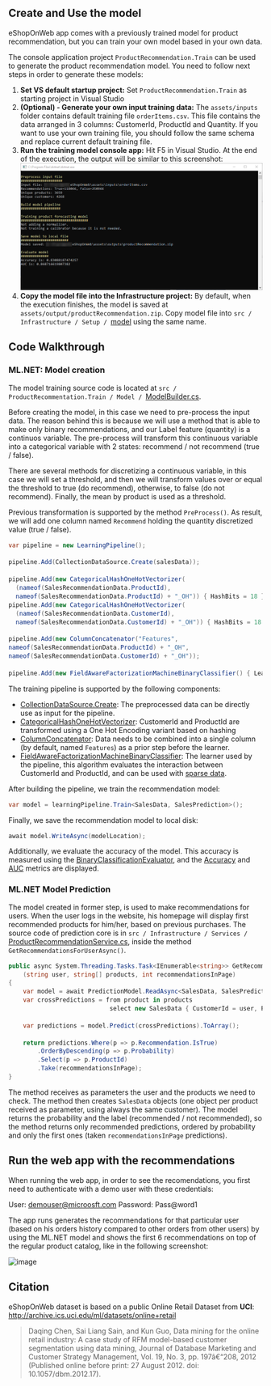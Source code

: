 ## Create and Use the model

eShopOnWeb app comes with a previously trained model for product recommendation, but you can train your own model based in your own data. 

The console application project `ProductRecommendation.Train` can be used to generate the product recommendation model. You need to follow next steps in order to generate these models:

1) **Set VS default startup project:** Set `ProductRecommendation.Train` as starting project in Visual Studio
2) **(Optional) - Generate your own input training data:** The `assets/inputs` folder contains default training file  `orderItems.csv`. This file contains the data arranged in 3 columns: CustomerId, ProductId and Quantity. If you want to use your own training file, you should follow the same schema and replace current default training file.
3) **Run the training model console app:** Hit F5 in Visual Studio. At the end of the execution, the output will be similar to this screenshot:
![image](/docs/images/train_console.png)
4) **Copy the model file into the Infrastructure project:** By default, when the execution finishes, the model is saved at `assets/output/productRecommendation.zip`. Copy model file into  `src / Infrastructure / Setup / `[model](https://github.com/CESARDELATORRE/eShopOnWeb/tree/master/src/Infrastructure/Setup/model) using the same name.

## Code Walkthrough

### ML.NET: Model creation
The model training source code is located at `src / ProductRecommentation.Train / Model / `[ModelBuilder.cs](https://github.com/CESARDELATORRE/eShopOnWeb/blob/master/src/ProductRecommendation.Train/Model/ModelBuilder.cs).

Before creating the model, in this case we need to pre-process the input data. The reason behind this is because we will use a method that is able to make only binary recommendations, and our Label feature (quantity) is a continuos variable. The pre-process will transform this continuous variable into a categorical variable with 2 states: recommend / not recommend (true / false).

There are several methods for discretizing a continuous variable, in this case we will set a threshold, and then we will transform values over or equal the threshold to true (do recommend), otherwise, to false (do not recommend). Finally, the mean by product is used as a threshold. 

Previous transformation is supported by the method `PreProcess()`. As result, we will add one column named `Recommend` holding the quantity discretized value (true / false).

```csharp
var pipeline = new LearningPipeline();

pipeline.Add(CollectionDataSource.Create(salesData));

pipeline.Add(new CategoricalHashOneHotVectorizer(
  (nameof(SalesRecommendationData.ProductId), 
  nameof(SalesRecommendationData.ProductId) + "_OH")) { HashBits = 18 });
pipeline.Add(new CategoricalHashOneHotVectorizer(
  (nameof(SalesRecommendationData.CustomerId), 
  nameof(SalesRecommendationData.CustomerId) + "_OH")) { HashBits = 18 });

pipeline.Add(new ColumnConcatenator("Features", 
nameof(SalesRecommendationData.ProductId) + "_OH",
nameof(SalesRecommendationData.CustomerId) + "_OH"));

pipeline.Add(new FieldAwareFactorizationMachineBinaryClassifier() { LearningRate = 0.05F, Iters = 1, LambdaLinear = 0.0002F });
```

The training pipeline is supported by the following components:
* [CollectionDataSource.Create](https://docs.microsoft.com/en-gb/dotnet/api/microsoft.ml.data.collectiondatasource.create?view=ml-dotnet#Microsoft_ML_Data_CollectionDataSource_Create__1_System_Collections_Generic_IEnumerable___0__): The preprocessed data can be directly use as input for the pipeline.
* [CategoricalHashOneHotVectorizer](https://docs.microsoft.com/en-gb/dotnet/api/microsoft.ml.transforms.categoricalhashonehotvectorizer?view=ml-dotnet): CustomerId and ProductId are transformed using a One Hot Encoding variant based on hashing
* [ColumnConcatenator](https://docs.microsoft.com/en-gb/dotnet/api/microsoft.ml.transforms.columnconcatenator?view=ml-dotnet): Data needs to be combined into a single column (by default, named `Features`) as a prior step before the learner.
* [FieldAwareFactorizationMachineBinaryClassifier](https://docs.microsoft.com/en-gb/dotnet/api/microsoft.ml.trainers.fieldawarefactorizationmachinebinaryclassifier?view=ml-dotnet): The learner used by the pipeline, this algorithm evaluates the interaction between CustomerId and ProductId, and can be used with [sparse data](https://en.wikipedia.org/wiki/Sparse_matrix).

After building the pipeline, we train the recommendation model:
```csharp
var model = learningPipeline.Train<SalesData, SalesPrediction>();
```

Finally, we save the recommendation model to local disk:
```csharp
await model.WriteAsync(modelLocation);
```

Additionally, we evaluate the accuracy of the model. This accuracy is measured using the [BinaryClassificationEvaluator](https://docs.microsoft.com/en-gb/dotnet/api/microsoft.ml.models.binaryclassificationevaluator?view=ml-dotnet), and the [Accuracy](https://en.wikipedia.org/wiki/Confusion_matrix) and [AUC](https://loneharoon.wordpress.com/2016/08/17/area-under-the-curve-auc-a-performance-metric/) metrics are displayed.

### ML.NET Model Prediction
The model created in former step, is used to make recommendations for users. When the user logs in the website, his homepage will display first recommended products for him/her, based on previous purchases.
The source code of prediction core is in `src / Infrastructure / Services / `[ProductRecommendationService.cs](https://github.com/CESARDELATORRE/eShopOnWeb/blob/master/src/Infrastructure/Services/ProductRecommendationService.cs), inside the method `GetRecommendationsForUserAsync()`.

```csharp
public async System.Threading.Tasks.Task<IEnumerable<string>> GetRecommendationsForUserAsync
    (string user, string[] products, int recommendationsInPage)
{
    var model = await PredictionModel.ReadAsync<SalesData, SalesPrediction>(modelLocation);
    var crossPredictions = from product in products                                   
                            select new SalesData { CustomerId = user, ProductId = product };

    var predictions = model.Predict(crossPredictions).ToArray();

    return predictions.Where(p => p.Recommendation.IsTrue)
        .OrderByDescending(p => p.Probability)
        .Select(p => p.ProductId)
        .Take(recommendationsInPage);
}
```

The method receives as parameters the user and the products we need to check. The method then creates `SalesData` objects (one object per product received as parameter, using always the same customer). The model returns the probability and the label (recommended / not recommended), so the method returns only recommended predictions, ordered by probability and only the first ones (taken `recommendationsInPage` predictions).

## Run the web app with the recommendations

When running the web app, in order to see the recomendations, you first need to authenticate with a demo user with these credentials:

User: demouser@microosft.com
Password: Pass@word1

The app runs generates the recommendations for that particular user (based on his orders history compared to other orders from other users) by using the ML.NET model and shows the first 6 recommendations on top of the regular product catalog, like in the following screenshot:

![image](https://user-images.githubusercontent.com/1712635/45646295-bc6dff00-ba77-11e8-8dd8-e8417c309a8c.png)

## Citation
eShopOnWeb dataset is based on a public Online Retail Dataset from **UCI**: http://archive.ics.uci.edu/ml/datasets/online+retail
> Daqing Chen, Sai Liang Sain, and Kun Guo, Data mining for the online retail industry: A case study of RFM model-based customer segmentation using data mining, Journal of Database Marketing and Customer Strategy Management, Vol. 19, No. 3, pp. 197â€“208, 2012 (Published online before print: 27 August 2012. doi: 10.1057/dbm.2012.17).

